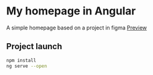 # My homepage in Angular
A simple homepage based on a project in figma
[Preview](https://tomaszjader.github.io/homepage-angular/)
## Project launch
```sh
npm install
ng serve --open
```
